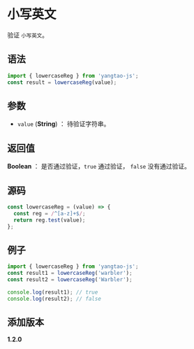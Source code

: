 # 小写英文

验证 `小写英文`。

## 语法

```js
import { lowercaseReg } from 'yangtao-js';
const result = lowercaseReg(value);
```

## 参数

- `value` (**String**) ： 待验证字符串。

## 返回值

**Boolean** ： 是否通过验证，`true` 通过验证， `false` 没有通过验证。

## 源码

```js
const lowercaseReg = (value) => {
  const reg = /^[a-z]+$/;
  return reg.test(value);
};
```

## 例子

```js
import { lowercaseReg } from 'yangtao-js';
const result1 = lowercaseReg('warbler');
const result2 = lowercaseReg('Warbler');

console.log(result1); // true
console.log(result2); // false
```

## 添加版本

**1.2.0**
